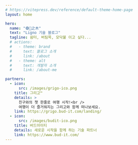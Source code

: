 ```yaml
---
# https://vitepress.dev/reference/default-theme-home-page
layout: home

hero:
  name: "🟢🔵之木"
  text: "Ligno 기술 블로그"
  tagline: 쉼터, 버팀목, 모닥불 이고 싶다...
  # actions:
  #   - theme: brand
  #     text: 블로그 소개
  #     link: /about
  #   - theme: alt
  #     text: 개발자 소개
  #     link: /about-me

partners:
  - icon:
      src: /images/grigo-ico.png
    title: 그리고™
    details: >
      친구와의 챗 한줄로 여행 시작!<br />
      여행이 더 즐거워지는 그리고와 함께 떠나보세요.
    link: https://grigo.bud-it.com/landing/
  - icon:
      src: /images/budit-ico.png
    title: 버드아이티
    details: 새로운 시작을 함께 하는 기술 파트너
    link: https://www.bud-it.com/
---
```


<RecentPosts />

<Partners />
